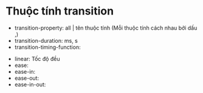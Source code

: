 # Thuộc tính transition

- transition-property: all | tên thuộc tính (Mỗi thuộc tính cách nhau bởi dấu ,)
- transition-duration: ms, s
- transition-timing-function:

* linear: Tốc độ đều
* ease:
* ease-in:
* ease-out:
* ease-in-out:
